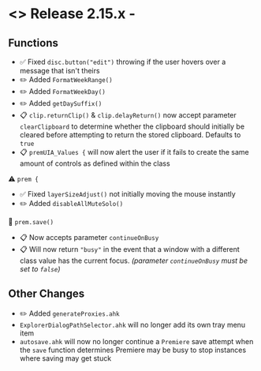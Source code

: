 # <> Release 2.15.x - 

## Functions
- ✅ Fixed `disc.button("edit")` throwing if the user hovers over a message that isn't theirs
- ✏️ Added `FormatWeekRange()`
- ✏️ Added `FormatWeekDay()`
- ✏️ Added `getDaySuffix()`
- 📋 `clip.returnClip()` & `clip.delayReturn()` now accept parameter `clearClipboard` to determine whether the clipboard should initially be cleared before attempting to return the stored clipboard. Defaults to `true`
- 📋 `premUIA_Values {` will now alert the user if it fails to create the same amount of controls as defined within the class

⚠️ `prem {`
- ✅ Fixed `layerSizeAdjust()` not initially moving the mouse instantly
- ✏️ Added `disableAllMuteSolo()`

📍 `prem.save()`
- 📋 Now accepts parameter `continueOnBusy`
- 📋 Will now return `"busy"` in the event that a window with a different class value has the current focus. *(parameter `continueOnBusy` must be set to `false`)*

## Other Changes
- ✏️ Added `generateProxies.ahk`
- `ExplorerDialogPathSelector.ahk` will no longer add its own tray menu item
- `autosave.ahk` will now no longer continue a `Premiere` save attempt when the `save` function determines Premiere may be busy to stop instances where saving may get stuck